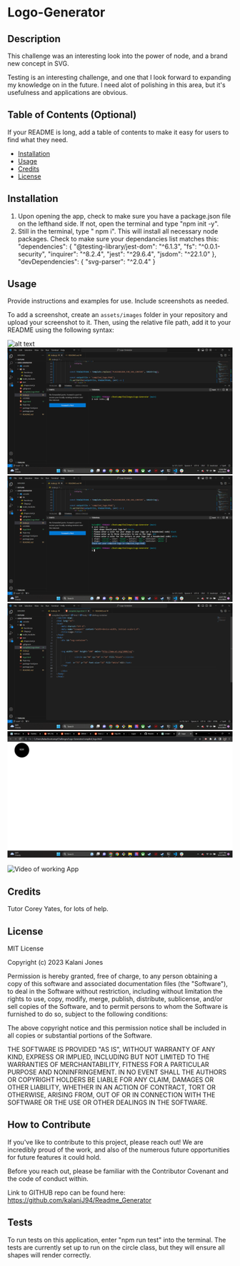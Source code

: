 # Logo-Generator

## Description

This challenge was an interesting look into the power of node, and a brand new concept in SVG. 

Testing is an interesting challenge, and one that I look forward to expanding my knowledge on in the future. I need alot of polishing in this area, but it's usefulness and applications are obvious. 

## Table of Contents (Optional)

If your README is long, add a table of contents to make it easy for users to find what they need.

- [Installation](#installation)
- [Usage](#usage)
- [Credits](#credits)
- [License](#license)

## Installation

1. Upon opening the app, check to make sure you have a package.json file on the lefthand side. If not, open the terminal and type "npm init -y". 
2. Still in the terminal, type " npm i". This will install all necessary node packages. Check to make sure your dependancies list matches this: 
"dependencies": {
    "@testing-library/jest-dom": "^6.1.3",
    "fs": "^0.0.1-security",
    "inquirer": "^8.2.4",
    "jest": "^29.6.4",
    "jsdom": "^22.1.0"
  },
  "devDependencies": {
    "svg-parser": "^2.0.4"
  }


## Usage

Provide instructions and examples for use. Include screenshots as needed.

To add a screenshot, create an `assets/images` folder in your repository and upload your screenshot to it. Then, using the relative file path, add it to your README using the following syntax:

![alt text](assets/images/screenshot.png)
![Screenshot 1 shows the open terminal with running command.](assets/Screenshot1.png)
![Screenshot 2 shows a completed app run, with the expected message.](assets/Screenshot2.png)
![Screenshot 3 shows the updated logo.html file in vs code](assets/Screenshot3.png)
![Screenshot 4 shows the logo displaying in the browser](assets/Screenshot4.png)

![Video of working App](https://drive.google.com/file/d/1H-X3XBtvrrWQen7nI08OwtatlkVm-_Mn/view)

## Credits

Tutor Corey Yates, for lots of help. 

## License

MIT License

Copyright (c) 2023 Kalani Jones

Permission is hereby granted, free of charge, to any person obtaining a copy
of this software and associated documentation files (the "Software"), to deal
in the Software without restriction, including without limitation the rights
to use, copy, modify, merge, publish, distribute, sublicense, and/or sell
copies of the Software, and to permit persons to whom the Software is
furnished to do so, subject to the following conditions:

The above copyright notice and this permission notice shall be included in all
copies or substantial portions of the Software.

THE SOFTWARE IS PROVIDED "AS IS", WITHOUT WARRANTY OF ANY KIND, EXPRESS OR
IMPLIED, INCLUDING BUT NOT LIMITED TO THE WARRANTIES OF MERCHANTABILITY,
FITNESS FOR A PARTICULAR PURPOSE AND NONINFRINGEMENT. IN NO EVENT SHALL THE
AUTHORS OR COPYRIGHT HOLDERS BE LIABLE FOR ANY CLAIM, DAMAGES OR OTHER
LIABILITY, WHETHER IN AN ACTION OF CONTRACT, TORT OR OTHERWISE, ARISING FROM,
OUT OF OR IN CONNECTION WITH THE SOFTWARE OR THE USE OR OTHER DEALINGS IN THE
SOFTWARE.


## How to Contribute

If you've like to contribute to this project, please reach out! We are incredibly proud of the work, and also of the numerous future opportunities for future features it could hold.

Before you reach out, please be familiar with the Contributor Covenant and the code of conduct within.

Link to GITHUB repo can be found here: https://github.com/kalaniJ94/Readme_Generator

## Tests

To run tests on this application, enter "npm run test" into the terminal. The tests are currently set up to run on the circle class, but they will ensure all shapes will render correctly. 